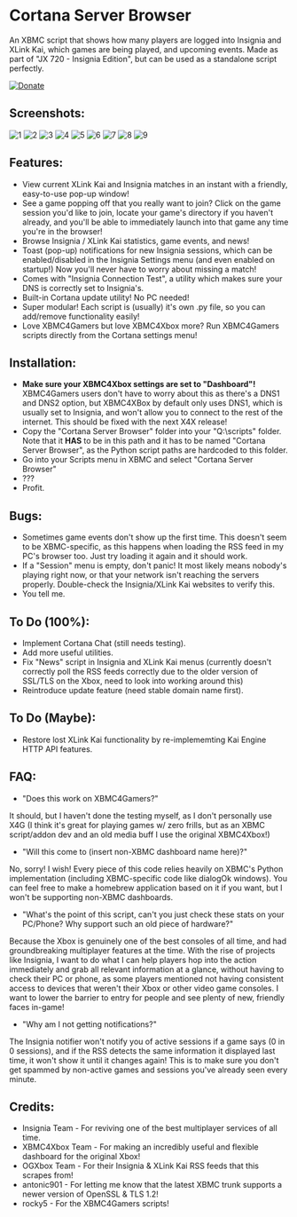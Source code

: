 # Cortana Server Browser
An XBMC script that shows how many players are logged into Insignia and XLink Kai, which games are being played, and upcoming events. Made as part of "JX 720 - Insignia Edition", but can be used as a standalone script perfectly.

[![Donate](https://img.shields.io/badge/Donate-PayPal-green.svg)](https://www.paypal.com/donate/?cmd=_s-xclick&hosted_button_id=8GF4A3XS7ZHFY)

## Screenshots:

![1](screenshots/screenshot002.bmp)
![2](screenshots/screenshot003.bmp)
![3](screenshots/screenshot004.bmp)
![4](screenshots/screenshot005.bmp)
![5](screenshots/screenshot006.bmp)
![6](screenshots/screenshot007.bmp)
![7](screenshots/screenshot008.bmp)
![8](screenshots/screenshot009.bmp)
![9](screenshots/screenshot010.bmp)


## Features:
- View current XLink Kai and Insignia matches in an instant with a friendly, easy-to-use pop-up window!
- See a game popping off that you really want to join? Click on the game session you'd like to join, locate your game's directory if you haven't already, and you'll be able to immediately launch into that game any time you're in the browser!
- Browse Insignia / XLink Kai statistics, game events, and news!
- Toast (pop-up) notifications for new Insignia sessions, which can be enabled/disabled in the Insignia Settings menu (and even enabled on startup!) Now you'll never have to worry about missing a match!
- Comes with "Insignia Connection Test", a utility which makes sure your DNS is correctly set to Insignia's.
- Built-in Cortana update utility! No PC needed!
- Super modular! Each script is (usually) it's own .py file, so you can add/remove functionality easily!
- Love XBMC4Gamers but love XBMC4Xbox more? Run XBMC4Gamers scripts directly from the Cortana settings menu! 

## Installation:
- **Make sure your XBMC4Xbox settings are set to "Dashboard"!** XBMC4Gamers users don't have to worry about this as there's a DNS1 and DNS2 option, but XBMC4XBox by default only uses DNS1, which is usually set to Insignia, and won't allow you to connect to the rest of the internet. This should be fixed with the next X4X release!
- Copy the "Cortana Server Browser" folder into your "Q:\scripts" folder. Note that it **HAS** to be in this path and it has to be named "Cortana Server Browser", as the Python script paths are hardcoded to this folder.
- Go into your Scripts menu in XBMC and select "Cortana Server Browser"
- ???
- Profit.

## Bugs: 
- Sometimes game events don't show up the first time. This doesn't seem to be XBMC-specific, as this happens when loading the RSS feed in my PC's browser too. Just try loading it again and it should work.
- If a "Session" menu is empty, don't panic! It most likely means nobody's playing right now, or that your network isn't reaching the servers properly. Double-check the Insignia/XLink Kai websites to verify this. 
- You tell me.

## To Do (100%):
- Implement Cortana Chat (still needs testing).
- Add more useful utilities.
- Fix "News" script in Insignia and XLink Kai menus (currently doesn't correctly poll the RSS feeds correctly due to the older version of SSL/TLS on the Xbox, need to look into working around this)
- Reintroduce update feature (need stable domain name first).

## To Do (Maybe):
- Restore lost XLink Kai functionality by re-implememting Kai Engine HTTP API features. 

## FAQ: 
- "Does this work on XBMC4Gamers?"

It should, but I haven't done the testing myself, as I don't personally use X4G (I think it's great for playing games w/ zero frills, but as an XBMC script/addon dev and an old media buff I use the original XBMC4Xbox!)


- "Will this come to (insert non-XBMC dashboard name here)?"

No, sorry! I wish!  Every piece of this code relies heavily on XBMC's Python implementation (including XBMC-specific code like dialogOk windows). You can feel free to make a homebrew application based on it if you want, but I won't be supporting non-XBMC dashboards.

- "What's the point of this script, can't you just check these stats on your PC/Phone? Why support such an old piece of hardware?"

Because the Xbox is genuinely one of the best consoles of all time, and had groundbreaking multiplayer features at the time. With the rise of projects like Insignia, I want to do what I can help players hop into the action immediately and grab all relevant information at a glance, without having to check their PC or phone, as some players mentioned not having consistent access to devices that weren't their Xbox or other video game consoles. I want to lower the barrier to entry for people and see plenty of new, friendly faces in-game!

- "Why am I not getting notifications?"

The Insignia notifier won't notify you of active sessions if a game says (0 in 0 sessions), and if the RSS detects the same information it displayed last time, it won't show it until it changes again! This is to make sure you don't get spammed by non-active games and sessions you've already seen every minute. 

## Credits:
- Insignia Team - For reviving one of the best multiplayer services of all time.
- XBMC4Xbox Team - For making an incredibly useful and flexible dashboard for the original Xbox!
- OGXbox Team - For their Insignia & XLink Kai RSS feeds that this scrapes from!
- antonic901 - For letting me know that the latest XBMC trunk supports a newer version of OpenSSL & TLS 1.2!
- rocky5 - For the XBMC4Gamers scripts!
